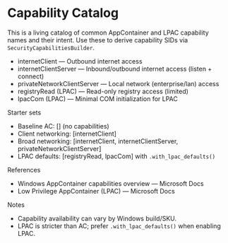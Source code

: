 # Capability Catalog

This is a living catalog of common AppContainer and LPAC capability names and
their intent. Use these to derive capability SIDs via `SecurityCapabilitiesBuilder`.

- internetClient — Outbound internet access
- internetClientServer — Inbound/outbound internet access (listen + connect)
- privateNetworkClientServer — Local network (enterprise/lan) access
- registryRead (LPAC) — Read-only registry access (limited)
- lpacCom (LPAC) — Minimal COM initialization for LPAC

Starter sets
- Baseline AC: [] (no capabilities)
- Client networking: [internetClient]
- Broad networking: [internetClient, internetClientServer, privateNetworkClientServer]
- LPAC defaults: [registryRead, lpacCom] with `.with_lpac_defaults()`

References
- Windows AppContainer capabilities overview — Microsoft Docs
- Low Privilege AppContainer (LPAC) — Microsoft Docs

Notes
- Capability availability can vary by Windows build/SKU.
- LPAC is stricter than AC; prefer `.with_lpac_defaults()` when enabling LPAC.
